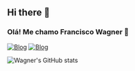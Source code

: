 ## Hi there 👋


### Olá! Me chamo Francisco Wagner 👋

[![Blog](https://img.shields.io/badge/LinkedIn-0077B5?style=for-the-badge&logo=linkedin&logoColor=white)](https://www.linkedin.com/in/francisco-wagner-5b48a318b/) [![Blog](    https://img.shields.io/badge/Java-ED8B00?style=for-the-badge&logo=openjdk&logoColor=white)](https://www.udemy.com/certificate/UC-2adff07d-b08d-458e-bef4-2d47dd0b625b/)

![Wagner's GitHub stats](https://github-readme-stats.vercel.app/api?username=francisco-wagner&show_icons=true&theme=dracula)
